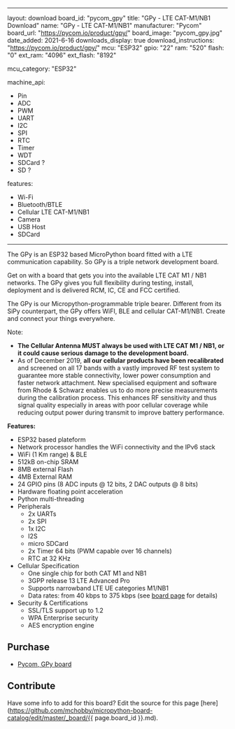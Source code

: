 
---
layout: download
board_id: "pycom_gpy"
title: "GPy - LTE CAT-M1/NB1 Download"
name: "GPy - LTE CAT-M1/NB1"
manufacturer: "Pycom"
board_url: "https://pycom.io/product/gpy/"
board_image: "pycom_gpy.jpg"
date_added: 2021-6-16
downloads_display: true
download_instructions: "https://pycom.io/product/gpy/"
mcu: "ESP32"
gpio: "22"
ram: "520"
flash: "0"
ext_ram: "4096"
ext_flash: "8192"

mcu_category: "ESP32"

machine_api:
  - Pin
  - ADC
  - PWM
  - UART
  - I2C
  - SPI
  - RTC
  - Timer
  - WDT
  - SDCard ?
  - SD ?

features:
  - Wi-Fi
  - Bluetooth/BTLE
  - Cellular LTE CAT-M1/NB1
  - Camera
  - USB Host
  - SDCard
---

The GPy is an ESP32 based MicroPython board fitted with a LTE communication capability. So GPy is a triple network development board.

Get on with a board that gets you into the available LTE CAT M1 / NB1 networks. The GPy gives you full flexibility during testing, install, deployment and is delivered RCM, IC, CE and FCC certified.

The GPy is our Micropython-programmable triple bearer. Different from its SiPy counterpart, the GPy offers WiFI, BLE and cellular CAT-M1/NB1. Create and connect your things everywhere.


Note:
* **The Cellular Antenna MUST always be used with LTE CAT M1 / NB1, or it could cause serious damage to the development board.**
* As of December 2019, **all our cellular products have been recalibrated** and screened on all 17 bands with a vastly improved RF test system to guarantee more stable connectivity, lower power consumption and faster network attachment. New specialised equipment and software from Rhode & Schwarz enables us to do more precise measurements during the calibration process. This enhances RF sensitivity and thus signal quality especially in areas with poor cellular coverage while reducing output power during transmit to improve battery performance.


**Features:**
* ESP32 based plateform
* Network processor handles the WiFi connectivity and the IPv6 stack
* WiFi (1 Km range) & BLE
* 512kB on-chip SRAM
* 8MB external Flash
* 4MB External RAM
* 24 GPIO pins (8 ADC inputs @ 12 bits, 2 DAC outputs @ 8 bits)
* Hardware floating point acceleration
* Python multi-threading
* Peripherals
  * 2x UARTs
  * 2x SPI
  * 1x I2C
  * I2S
  * micro SDCard
  * 2x Timer 64 bits (PWM capable over 16 channels)
  * RTC at 32 KHz
* Cellular Specification
  * One single chip for both CAT M1 and NB1
  * 3GPP release 13 LTE Advanced Pro
  * Supports narrowband LTE UE categories M1/NB1
  * Data rates: from 40 kbps to 375 kbps (see [board page](https://pycom.io/product/gpy/) for details)
* Security & Certifications
  * SSL/TLS support up to 1.2
  * WPA Enterprise security
  * AES encryption engine


## Purchase
* [Pycom, GPy board](https://pycom.io/product/gpy/)

## Contribute

Have some info to add for this board? Edit the source for this page [here](https://github.com/mchobby/micropython-board-catalog/edit/master/_board/{{ page.board_id }}.md).

